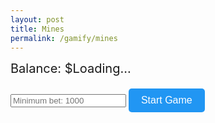 ```yaml
---
layout: post
title: Mines
permalink: /gamify/mines
---
```


<style>
  .game-container {
    display: grid;
    grid-template-columns: repeat(5, 60px);
    gap: 10px;
    margin-bottom: 20px;
  }
  .tile {
    width: 60px;
    height: 60px;
    background-color: #2a2a2a;
    border: 1px solid #444;
    display: flex;
    align-items: center;
    justify-content: center;
    font-size: 18px;
    color: white;
    cursor: pointer;
  }
  .tile.safe {
    background-color: #4caf50;
  }
  .tile.mine {
    background-color: #f44336;
  }
  .controls {
    margin-bottom: 20px;
  }
  button {
    padding: 10px 20px;
    background-color: #2196f3;
    color: white;
    border: none;
    border-radius: 5px;
    cursor: pointer;
    font-size: 16px;
  }
  button:hover {
    background-color: #1976d2;
  }
  .balance {
    font-size: 20px;
    margin-bottom: 20px;
  }
  .tile.revealed {
    cursor: not-allowed;
    opacity: 0.7;
  }
</style>

<div class="balance">Balance: $<span id="balance">Loading...</span></div>
<div class="controls">
  <input type="number" id="bet" placeholder="Minimum bet: 1000" min="1000" />
  <button id="startButton">Start Game</button>
</div>
<div class="game-container" id="game-container"></div>

<script type="module">
  import { javaURI, fetchOptions } from '{{site.baseurl}}/assets/js/api/config.js';
  
  const MINIMUM_BET = 1000;
  const gridSize = 5;
  const mineCount = 5;
  let currentMultiplier = 1;
  let gameActive = false;
  let currentBet = 0;
  let uid = "";

  const gameContainer = document.getElementById('game-container');
  const balanceDisplay = document.getElementById('balance');
  const betInput = document.getElementById('bet');

  async function getUID() {
    try {
      const response = await fetch(`${javaURI}/api/person/get`, fetchOptions);
      if (!response.ok) throw new Error('Failed to fetch UID');
      const data = await response.json();
      uid = data.uid;
      balanceDisplay.textContent = data.balance;
    } catch (error) {
      console.error('Error:', error);
      alert('Failed to authenticate');
    }
  }

  async function updateMinesBalance(amount) {
    try {
      const response = await fetch(`${javaURI}/api/casino/mines/save`, {
        method: 'POST',
        headers: {
          'Content-Type': 'application/json',
          ...fetchOptions.headers
        },
        body: JSON.stringify({
          uid: uid,
          bet: amount
        })
      });

      if (!response.ok) throw new Error('Balance update failed');
      const result = await response.json();
      balanceDisplay.textContent = result.updatedBalance;
      return result.updatedBalance;
    } catch (error) {
      console.error('Error:', error);
      alert('Transaction failed. Please try again.');
      return null;
    }
  }

  function generateMines() {
    const mines = new Set();
    while (mines.size < mineCount) {
      mines.add(Math.floor(Math.random() * gridSize * gridSize));
    }
    return mines;
  }

  async function startGame() {
    if (gameActive) return alert('Game is already active!');
    
    currentBet = parseInt(betInput.value);
    if (isNaN(currentBet) || currentBet < MINIMUM_BET) {
      return alert(`Minimum bet is $${MINIMUM_BET}!`);
    }

    const result = await updateMinesBalance(-currentBet);
    if (!result) return;

    gameActive = true;
    currentMultiplier = 1;
    gameContainer.innerHTML = '';

    const mines = generateMines();

    for (let i = 0; i < gridSize * gridSize; i++) {
      const tile = document.createElement('div');
      tile.classList.add('tile');
      tile.dataset.index = i;

      tile.addEventListener('click', async () => {
        if (!gameActive || tile.classList.contains('revealed')) return;

        tile.classList.add('revealed');
        
        if (mines.has(i)) {
          tile.classList.add('mine');
          gameActive = false;
          alert('Game Over! You hit a mine.');
        } else {
          tile.classList.add('safe');
          const winnings = Math.floor(currentBet * currentMultiplier);
          currentMultiplier += 0.5;
          await updateMinesBalance(winnings);
        }
      });

      gameContainer.appendChild(tile);
    }
  }

  document.addEventListener('DOMContentLoaded', async () => {
    await getUID();
    document.getElementById('startButton').addEventListener('click', startGame);
  });
</script>